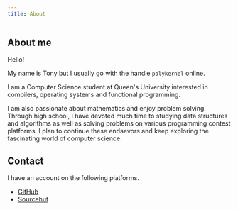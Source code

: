 ```yaml
---
title: About
---
```


## About me

Hello!

My name is Tony but I usually go with the handle `polykernel` online.

I am a Computer Science student at Queen's University interested in compilers, operating systems and functional programming.

I am also passionate about mathematics and enjoy problem solving. Through high school, I have devoted much time to studying data structures and algorithms as well as solving problems on various programming contest platforms. I plan to continue these endaevors and keep exploring the fascinating world of computer science.

## Contact

I have an account on the following platforms.

- [GitHub](https://github.com/polykernel)
- [Sourcehut](https://sr.ht/~polykernel/)